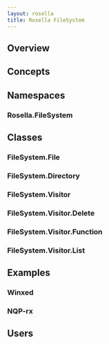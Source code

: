 ```yaml
---
layout: rosella
title: Rosella FileSystem
---
```


## Overview

## Concepts

## Namespaces

### Rosella.FileSystem

## Classes

### FileSystem.File

### FileSystem.Directory

### FileSystem.Visitor

### FileSystem.Visitor.Delete

### FileSystem.Visitor.Function

### FileSystem.Visitor.List

## Examples

### Winxed

### NQP-rx

## Users
